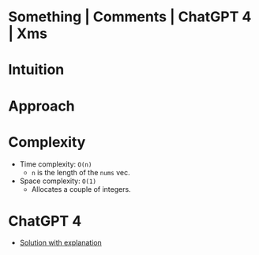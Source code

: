 # Something | Comments | ChatGPT 4 | Xms

# Intuition



# Approach



# Complexity

- Time complexity: `O(n)`
    - `n` is the length of the `nums` vec.
- Space complexity: `O(1)`
    - Allocates a couple of integers.

# ChatGPT 4

- [Solution with explanation](https://chatgpt.com/share/66fc73e6-2ce0-8007-9dd4-f0f60aaeb351)

